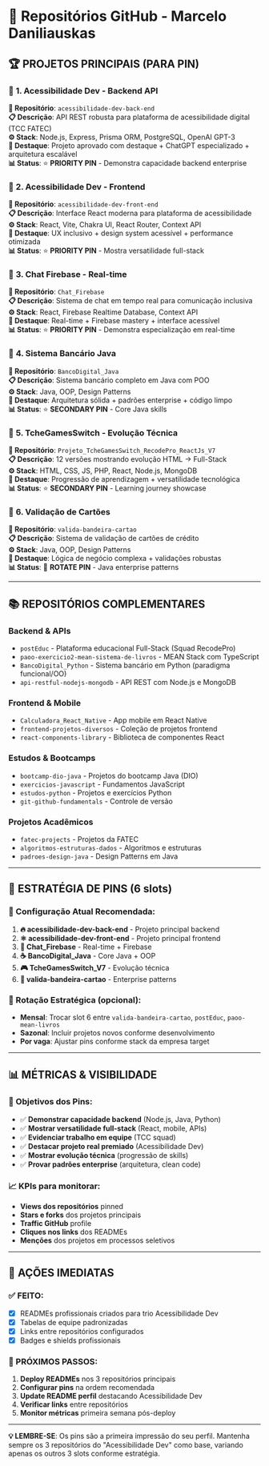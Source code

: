 # 📂 Repositórios GitHub - Marcelo Daniliauskas

## 🏆 **PROJETOS PRINCIPAIS (PARA PIN)**

### 🥇 **1. Acessibilidade Dev - Backend API** 
**🔗 Repositório**: `acessibilidade-dev-back-end`  
**📋 Descrição**: API REST robusta para plataforma de acessibilidade digital (TCC FATEC)  
**⚙️ Stack**: Node.js, Express, Prisma ORM, PostgreSQL, OpenAI GPT-3  
**🎯 Destaque**: Projeto aprovado com destaque + ChatGPT especializado + arquitetura escalável  
**📊 Status**: ⭐ **PRIORITY PIN** - Demonstra capacidade backend enterprise

### 🥈 **2. Acessibilidade Dev - Frontend**
**🔗 Repositório**: `acessibilidade-dev-front-end`  
**📋 Descrição**: Interface React moderna para plataforma de acessibilidade  
**⚙️ Stack**: React, Vite, Chakra UI, React Router, Context API  
**🎯 Destaque**: UX inclusivo + design system acessível + performance otimizada  
**📊 Status**: ⭐ **PRIORITY PIN** - Mostra versatilidade full-stack

### 🥉 **3. Chat Firebase - Real-time**
**🔗 Repositório**: `Chat_Firebase`  
**📋 Descrição**: Sistema de chat em tempo real para comunicação inclusiva  
**⚙️ Stack**: React, Firebase Realtime Database, Context API  
**🎯 Destaque**: Real-time + Firebase mastery + interface acessível  
**📊 Status**: ⭐ **PRIORITY PIN** - Demonstra especialização em real-time

### 🏅 **4. Sistema Bancário Java**
**🔗 Repositório**: `BancoDigital_Java`  
**📋 Descrição**: Sistema bancário completo em Java com POO  
**⚙️ Stack**: Java, OOP, Design Patterns  
**🎯 Destaque**: Arquitetura sólida + padrões enterprise + código limpo  
**📊 Status**: ⭐ **SECONDARY PIN** - Core Java skills

### 🏅 **5. TcheGamesSwitch - Evolução Técnica**
**🔗 Repositório**: `Projeto_TcheGamesSwitch_RecodePro_ReactJs_V7`  
**📋 Descrição**: 12 versões mostrando evolução HTML → Full-Stack  
**⚙️ Stack**: HTML, CSS, JS, PHP, React, Node.js, MongoDB  
**🎯 Destaque**: Progressão de aprendizagem + versatilidade tecnológica  
**📊 Status**: ⭐ **SECONDARY PIN** - Learning journey showcase

### 🏅 **6. Validação de Cartões**
**🔗 Repositório**: `valida-bandeira-cartao`  
**📋 Descrição**: Sistema de validação de cartões de crédito  
**⚙️ Stack**: Java, OOP, Design Patterns  
**🎯 Destaque**: Lógica de negócio complexa + validações robustas  
**📊 Status**: 🔄 **ROTATE PIN** - Java enterprise patterns

---

## 📚 **REPOSITÓRIOS COMPLEMENTARES**

### **Backend & APIs**
- `postEduc` - Plataforma educacional Full-Stack (Squad RecodePro)
- `paoo-exercicio2-mean-sistema-de-livros` - MEAN Stack com TypeScript
- `BancoDigital_Python` - Sistema bancário em Python (paradigma funcional/OO)
- `api-restful-nodejs-mongodb` - API REST com Node.js e MongoDB

### **Frontend & Mobile**
- `Calculadora_React_Native` - App mobile em React Native
- `frontend-projetos-diversos` - Coleção de projetos frontend
- `react-components-library` - Biblioteca de componentes React

### **Estudos & Bootcamps**
- `bootcamp-dio-java` - Projetos do bootcamp Java (DIO)
- `exercicios-javascript` - Fundamentos JavaScript
- `estudos-python` - Projetos e exercícios Python
- `git-github-fundamentals` - Controle de versão

### **Projetos Acadêmicos**
- `fatec-projects` - Projetos da FATEC
- `algoritmos-estruturas-dados` - Algoritmos e estruturas
- `padroes-design-java` - Design Patterns em Java

---

## 🎯 **ESTRATÉGIA DE PINS (6 slots)**

### **📍 Configuração Atual Recomendada:**

1. **🔥 acessibilidade-dev-back-end** - Projeto principal backend
2. **⚛️ acessibilidade-dev-front-end** - Projeto principal frontend  
3. **💬 Chat_Firebase** - Real-time + Firebase
4. **☕ BancoDigital_Java** - Core Java + OOP
5. **🎮 TcheGamesSwitch_V7** - Evolução técnica
6. **🔐 valida-bandeira-cartao** - Enterprise patterns

### **🔄 Rotação Estratégica (opcional):**
- **Mensal**: Trocar slot 6 entre `valida-bandeira-cartao`, `postEduc`, `paoo-mean-livros`
- **Sazonal**: Incluir projetos novos conforme desenvolvimento
- **Por vaga**: Ajustar pins conforme stack da empresa target

---

## 📊 **MÉTRICAS & VISIBILIDADE**

### **🎯 Objetivos dos Pins:**
- ✅ **Demonstrar capacidade backend** (Node.js, Java, Python)
- ✅ **Mostrar versatilidade full-stack** (React, mobile, APIs)
- ✅ **Evidenciar trabalho em equipe** (TCC squad)
- ✅ **Destacar projeto real premiado** (Acessibilidade Dev)
- ✅ **Mostrar evolução técnica** (progressão de skills)
- ✅ **Provar padrões enterprise** (arquitetura, clean code)

### **📈 KPIs para monitorar:**
- **Views dos repositórios** pinned
- **Stars e forks** dos projetos principais
- **Traffic GitHub** profile
- **Cliques nos links** dos READMEs
- **Menções** dos projetos em processos seletivos

---

## 🚀 **AÇÕES IMEDIATAS**

### **✅ FEITO:**
- [x] READMEs profissionais criados para trio Acessibilidade Dev
- [x] Tabelas de equipe padronizadas
- [x] Links entre repositórios configurados
- [x] Badges e shields profissionais

### **🎯 PRÓXIMOS PASSOS:**
1. **Deploy READMEs** nos 3 repositórios principais
2. **Configurar pins** na ordem recomendada
3. **Update README perfil** destacando Acessibilidade Dev
4. **Verificar links** entre repositórios
5. **Monitor métricas** primeira semana pós-deploy

---

**💡 LEMBRE-SE**: Os pins são a primeira impressão do seu perfil. Mantenha sempre os 3 repositórios do "Acessibilidade Dev" como base, variando apenas os outros 3 slots conforme estratégia.